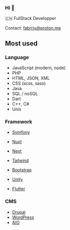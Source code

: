 ### Hi 👋

🇨🇭 FullStack Developper

Contact: fabrriv@proton.me

## Most used
### Language
- JavaScript (modern, node)
- PHP
- HTML, JSON, XML
- CSS (scss, sass)
- Java
- SQL / noSQL
- Dart
- C++, C#
- Unix

### Framework
- [Symfony](https://github.com/symfony)

- [Nuxt](https://nuxt.com)
- [Next](https://nextjs.org)

- [Tailwind](https://github.com/tailwindlabs/tailwindcss)
- [Bootstrap](https://getbootstrap.com)

- [Unity](https://unity.com)
- [Flutter](https://github.com/flutter/flutter)

### CMS
- [Drupal](https://github.com/drupal)
- [WordPress](https://github.com/WordPress)
- [AIO](iomedia.ch)

